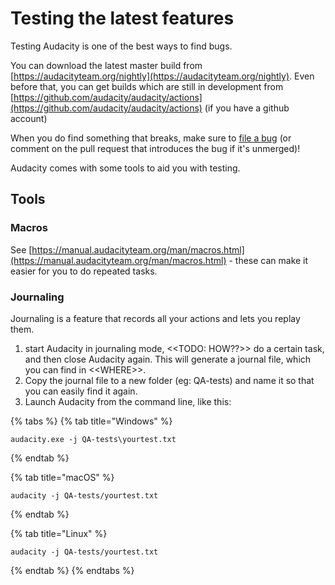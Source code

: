# Testing the latest features

Testing Audacity is one of the best ways to find bugs.&#x20;

You can download the latest master build from [https://audacityteam.org/nightly](https://audacityteam.org/nightly). Even before that, you can get builds which are still in development from [https://github.com/audacity/audacity/actions](https://github.com/audacity/audacity/actions) (if you have a github account)

When you do find something that breaks, make sure to [file a bug](https://github.com/audacity/audacity/issues/new?assignees=\&labels=\&template=bug\_report.md) (or comment on the pull request that introduces the bug if it's unmerged)!

Audacity comes with some tools to aid you with testing.

## Tools

### Macros

See [https://manual.audacityteam.org/man/macros.html](https://manual.audacityteam.org/man/macros.html) - these can make it easier for you to do repeated tasks.

### Journaling

Journaling is a feature that records all your actions and lets you replay them.&#x20;

1. start Audacity in journaling mode, <\<TODO: HOW??>> do a certain task, and then close Audacity again. This will generate a journal file, which you can find in <\<WHERE>>.&#x20;
2. Copy the journal file to a new folder (eg: QA-tests) and name it so that you can easily find it again.&#x20;
3. Launch Audacity from the command line, like this:

{% tabs %}
{% tab title="Windows" %}
```
audacity.exe -j QA-tests\yourtest.txt
```
{% endtab %}

{% tab title="macOS" %}
```
audacity -j QA-tests/yourtest.txt
```
{% endtab %}

{% tab title="Linux" %}
```
audacity -j QA-tests/yourtest.txt
```
{% endtab %}
{% endtabs %}



